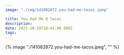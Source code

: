 ```yaml
---
image: "./img/141082872.you-had-me-tacos.jpeg"

title: You Had Me @ Tacos
description: 
date: 2023-10-29T20:41:00.000Z
tags: 
---
```

{% image "./141082872.you-had-me-tacos.jpeg", "" %}